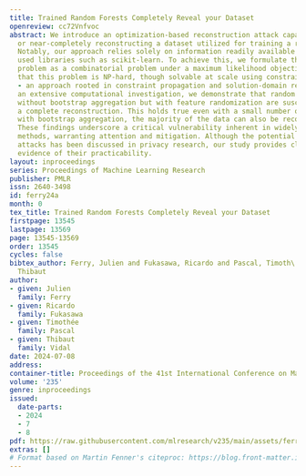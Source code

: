 ```yaml
---
title: Trained Random Forests Completely Reveal your Dataset
openreview: cc72Vnfvoc
abstract: We introduce an optimization-based reconstruction attack capable of completely
  or near-completely reconstructing a dataset utilized for training a random forest.
  Notably, our approach relies solely on information readily available in commonly
  used libraries such as scikit-learn. To achieve this, we formulate the reconstruction
  problem as a combinatorial problem under a maximum likelihood objective. We demonstrate
  that this problem is NP-hard, though solvable at scale using constraint programming
  - an approach rooted in constraint propagation and solution-domain reduction. Through
  an extensive computational investigation, we demonstrate that random forests trained
  without bootstrap aggregation but with feature randomization are susceptible to
  a complete reconstruction. This holds true even with a small number of trees. Even
  with bootstrap aggregation, the majority of the data can also be reconstructed.
  These findings underscore a critical vulnerability inherent in widely adopted ensemble
  methods, warranting attention and mitigation. Although the potential for such reconstruction
  attacks has been discussed in privacy research, our study provides clear empirical
  evidence of their practicability.
layout: inproceedings
series: Proceedings of Machine Learning Research
publisher: PMLR
issn: 2640-3498
id: ferry24a
month: 0
tex_title: Trained Random Forests Completely Reveal your Dataset
firstpage: 13545
lastpage: 13569
page: 13545-13569
order: 13545
cycles: false
bibtex_author: Ferry, Julien and Fukasawa, Ricardo and Pascal, Timoth\'{e}e and Vidal,
  Thibaut
author:
- given: Julien
  family: Ferry
- given: Ricardo
  family: Fukasawa
- given: Timothée
  family: Pascal
- given: Thibaut
  family: Vidal
date: 2024-07-08
address:
container-title: Proceedings of the 41st International Conference on Machine Learning
volume: '235'
genre: inproceedings
issued:
  date-parts:
  - 2024
  - 7
  - 8
pdf: https://raw.githubusercontent.com/mlresearch/v235/main/assets/ferry24a/ferry24a.pdf
extras: []
# Format based on Martin Fenner's citeproc: https://blog.front-matter.io/posts/citeproc-yaml-for-bibliographies/
---
```

